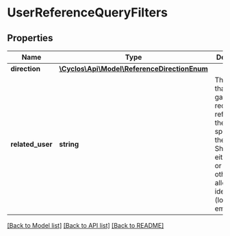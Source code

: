 # UserReferenceQueryFilters

## Properties
Name | Type | Description | Notes
------------ | ------------- | ------------- | -------------
**direction** | [**\Cyclos\Api\Model\ReferenceDirectionEnum**](ReferenceDirectionEnum.md) |  | [optional] 
**related_user** | **string** | The user that either gave or received the reference to the user specified in the path. Should be either the id or some other allowed identification (login name, email, etc). | [optional] 

[[Back to Model list]](../../README.md#documentation-for-models) [[Back to API list]](../../README.md#documentation-for-api-endpoints) [[Back to README]](../../README.md)

